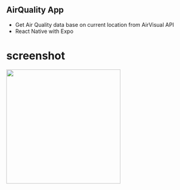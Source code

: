## AirQuality App 
- Get Air Quality data base on current location from AirVisual API
- React Native with Expo

# screenshot

<img src="https://github.com/jkwon-dev/AirQ_ReactNative/assets/81068818/bb09ab92-d9a9-424f-8d91-742fd869966c" width="300" heigh = "600"/>
